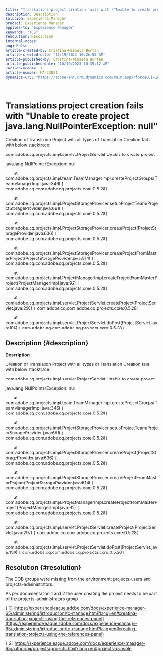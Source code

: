 ```yaml
---
title: "Translations project creation fails with \"Unable to create project  java.lang.NullPointerException: null\""
description: Description
solution: Experience Manager
product: Experience Manager
applies-to: "Experience Manager"
keywords: "KCS"
resolution: Resolution
internal-notes: 
bug: False
article-created-by: Cristina-Mihaela Burtan
article-created-date: "10/19/2023 10:26:55 AM"
article-published-by: Cristina-Mihaela Burtan
article-published-date: "10/19/2023 10:39:12 AM"
version-number: 1
article-number: KA-23031
dynamics-url: "https://adobe-ent.crm.dynamics.com/main.aspx?forceUCI=1&pagetype=entityrecord&etn=knowledgearticle&id=ef383bff-696e-ee11-8df0-6045bd006793"

---
```

# Translations project creation fails with "Unable to create project  java.lang.NullPointerException: null"


Creation of Translation Project with all types of Translation Creation fails with below stacktrace:

com.adobe.cq.projects.impl.servlet.ProjectServlet Unable to create project

 java.lang.NullPointerException: null

   at com.adobe.cq.projects.impl.team.TeamManagerImpl.createProjectGroups(TeamManagerImpl.java:346) `[` com.adobe.cq.com.adobe.cq.projects.core:0.5.28`]` 

   at com.adobe.cq.projects.impl.ProjectStorageProvider.setupProjectTeam(ProjectStorageProvider.java:691) `[` com.adobe.cq.com.adobe.cq.projects.core:0.5.28`]` 

   at com.adobe.cq.projects.impl.ProjectStorageProvider.createProject(ProjectStorageProvider.java:636) `[` com.adobe.cq.com.adobe.cq.projects.core:0.5.28`]` 

   at com.adobe.cq.projects.impl.ProjectStorageProvider.createProjectFromMasterProject(ProjectStorageProvider.java:514) `[` com.adobe.cq.com.adobe.cq.projects.core:0.5.28`]` 

   at com.adobe.cq.projects.impl.ProjectManagerImpl.createProjectFromMasterProject(ProjectManagerImpl.java:92) `[` com.adobe.cq.com.adobe.cq.projects.core:0.5.28`]` 

   at com.adobe.cq.projects.impl.servlet.ProjectServlet.createProject(ProjectServlet.java:297) `[` com.adobe.cq.com.adobe.cq.projects.core:0.5.28`]` 

   at com.adobe.cq.projects.impl.servlet.ProjectServlet.doPost(ProjectServlet.java:196) `[` com.adobe.cq.com.adobe.cq.projects.core:0.5.28`]`

## Description {#description}


<b>Description</b> :

Creation of Translation Project with all types of Translation Creation fails with below stacktrace:

com.adobe.cq.projects.impl.servlet.ProjectServlet Unable to create project

 java.lang.NullPointerException: null

   at com.adobe.cq.projects.impl.team.TeamManagerImpl.createProjectGroups(TeamManagerImpl.java:346) `[` com.adobe.cq.com.adobe.cq.projects.core:0.5.28`]` 

   at com.adobe.cq.projects.impl.ProjectStorageProvider.setupProjectTeam(ProjectStorageProvider.java:691) `[` com.adobe.cq.com.adobe.cq.projects.core:0.5.28`]` 

   at com.adobe.cq.projects.impl.ProjectStorageProvider.createProject(ProjectStorageProvider.java:636) `[` com.adobe.cq.com.adobe.cq.projects.core:0.5.28`]` 

   at com.adobe.cq.projects.impl.ProjectStorageProvider.createProjectFromMasterProject(ProjectStorageProvider.java:514) `[` com.adobe.cq.com.adobe.cq.projects.core:0.5.28`]` 

   at com.adobe.cq.projects.impl.ProjectManagerImpl.createProjectFromMasterProject(ProjectManagerImpl.java:92) `[` com.adobe.cq.com.adobe.cq.projects.core:0.5.28`]` 

   at com.adobe.cq.projects.impl.servlet.ProjectServlet.createProject(ProjectServlet.java:297) `[` com.adobe.cq.com.adobe.cq.projects.core:0.5.28`]` 

   at com.adobe.cq.projects.impl.servlet.ProjectServlet.doPost(ProjectServlet.java:196) `[` com.adobe.cq.com.adobe.cq.projects.core:0.5.28`]`


## Resolution {#resolution}


The OOB groups were missing from the environment: projects-users and projects-administrators.

As per documentation 1 and 2 the user creating the project needs to be part of the projects-administrators group

​​​​`[` 1`]`  [https://experienceleague.adobe.com/docs/experience-manager-65/administering/introduction/tc-manage.html?lang=en#creating-translation-projects-using-the-references-panel](https://experienceleague.adobe.com/docs/experience-manager-65/administering/introduction/tc-manage.html?lang=en#creating-translation-projects-using-the-references-panel)

`[` 2`]`  https://experienceleague.adobe.com/docs/experience-manager-65/authoring/projects/projects.html?lang=en#projects-console
